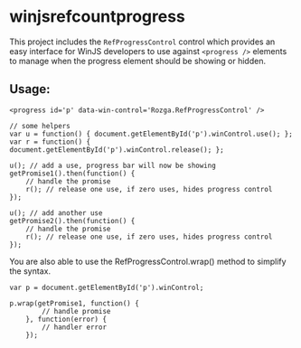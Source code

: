 winjsrefcountprogress
=====================

This project includes the `RefProgressControl` control which provides an easy interface for WinJS developers to use against `<progress />` elements to manage when the progress element should be showing or hidden.

## Usage:

`<progress id='p' data-win-control='Rozga.RefProgressControl' />`

	// some helpers
	var u = function() { document.getElementById('p').winControl.use(); };
	var r = function() { document.getElementById('p').winControl.release(); };

	u(); // add a use, progress bar will now be showing
	getPromise1().then(function() {
		// handle the promise
		r(); // release one use, if zero uses, hides progress control
	});

	u(); // add another use
	getPromise2().then(function() {
		// handle the promise
		r(); // release one use, if zero uses, hides progress control
	});

You are also able to use the RefProgressControl.wrap() method to simplify the syntax.

	var p = document.getElementById('p').winControl;

	p.wrap(getPromise1, function() { 
			// handle promise
		}, function(error) {
			// handler error
		});

